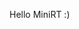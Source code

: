 Hello MiniRT :)


<!--
MiniRT

Welcome to MiniRT, this project is made in collabaration with [Sarah Mclacke](https://github.com/smclacke).
MiniRT is about Ray tracing, which will render a 3-dimensional computer-generated images.

![images]()

## Table of Contents

- [Build a Ray](#Functions)
- [Checkerboard](#Buildin)
- [Spectular light](#Signals)
- [Shadow](#Prompt)
- [Important things to know](#Test-for-Leaks)
- [Information about our MiniRT](#Installing-readline)
- [Installation](#Installation)
- [Resources](#Resources)




## Building a Ray


## Checkerboard


## Spectular light


## Shadow


## Important things to know


## Information about our MiniRT


## Installation


## Resources
- https://nl.wikipedia.org/wiki/Raytracing
- https://developer.nvidia.com/discover/ray-tracing
- https://raytracing.github.io/books/RayTracingInOneWeekend.html
- https://www.geeksforgeeks.org/c-library-math-h-functions/
- https://www.tutorialspoint.com/c_standard_library/math_h.htm
- https://rgbacolorpicker.com/
- https://www.cs.cmu.edu/afs/cs/academic/class/15462-s09/www/lec/04/lec04.pdf
- https://gamedev.stackexchange.com/questions/156842/how-can-i-correct-an-unwanted-fisheye-effect-when-drawing-a-scene-with-raycastin/156853#156853
- https://gamedev.stackexchange.com/questions/97574/how-can-i-fix-the-fisheye-distortion-in-my-raycast-renderer
- https://www.scratchapixel.com/lessons/3d-basic-rendering/minimal-ray-tracer-rendering-simple-shapes/minimal-ray-tracer-rendering-spheres.html
- http://graphics.cs.cmu.edu/nsp/course/15-462/Spring04/slides/13-ray.pdf
- https://www.scratchapixel.com/lessons/3d-basic-rendering/introduction-to-shading/ligth-and-shadows.html
- https://www.google.com/imgres?q=3%20colored%20lights%20on%20an%20object&imgurl=https%3A%2F%2Fwww.exploratorium.edu%2Fsites%2Fdefault%2Ffiles%2FRGB_screen.gif&imgrefurl=https%3A%2F%2Fwww.exploratorium.edu%2Fsnacks%2Fcolored-shadows&docid=Nzp0duVI3UF6RM&tbnid=gZrFqPSCteUEVM&vet=12ahUKEwig4YGW_oCIAxU7wAIHHQvQKqUQM3oECDIQAA..i&w=1080&h=612&hcb=2&ved=2ahUKEwig4YGW_oCIAxU7wAIHHQvQKqUQM3oECDIQAA
- 
- 
- 





Sure, a 4x4 matrix is a mathematical construct used extensively in computer graphics, computer vision, and various other fields involving transformations in three-dimensional space. It's a rectangular array of numbers organized into four rows and four columns. Each element in the matrix can hold a scalar value, typically a floating-point number.

Here's how a 4x4 matrix looks:

Copy code
| m11  m12  m13  m14 |
| m21  m22  m23  m24 |
| m31  m32  m33  m34 |
| m41  m42  m43  m44 |
In the context of computer graphics and transformations, each row of the matrix often represents a transformation operation (translation, rotation, scaling, etc.), while each column represents a coordinate axis (x, y, z, w). Here's a breakdown of the components:

m11, m12, m13, m14: These elements typically represent the transformation and scaling applied to the x-axis.
m21, m22, m23, m24: These elements represent the transformation and scaling applied to the y-axis.
m31, m32, m33, m34: These elements represent the transformation and scaling applied to the z-axis.
m41, m42, m43, m44: These elements represent the translation components.
The elements along the diagonal from the top-left to the bottom-right (m11, m22, m33, m44) are often referred to as the "main diagonal" or simply the "diagonal" of the matrix. In a transformation matrix, these elements are typically related to scaling and rotation operations.

In 3D graphics, the fourth column (m14, m24, m34) and fourth row (m41, m42, m43) are often used for translation components. The fourth row is usually [0 0 0 1], where the last element, m44, is set to 1. This is known as a homogeneous coordinate system, which allows affine transformations (including translations) to be represented as matrix multiplications.

By combining various transformation matrices (for translation, rotation, scaling, etc.) through multiplication, you can perform complex transformations on geometric objects in three-dimensional space efficiently. This is the basis of many operations in computer graphics, such as transforming 3D models, positioning cameras, and rendering scenes.


// ------------ eVerYTinG BeloW tHiS liNe iS jUSt ME gOiNg "hhhUUUUUhhhhhh?????????????" -----------
			// aka. cat meme (https://www.youtube.com/watch?v=xVWeRnStdSA)
			
			
			
			Calculating lighting on an object involves several steps, including calculating the direction of light rays, determining the visibility of the light source from the surface point of the object, and then applying illumination models such as Phong or Blinn-Phong to compute the final color of the object. Here's a simplified overview of how you can calculate lighting on an object in C:

Calculate Light Direction:
Determine the direction of light rays from the light source(s) to the surface point of the object. If the light source is directional (like the sun), you only need the direction vector. If the light source is a point light, you'll need to calculate the direction vector from the surface point to the light source position.

Check Visibility:
Determine if the surface point of the object is in shadow or not. You can achieve this by casting a shadow ray from the surface point towards the light source and checking if it intersects with any other object in the scene. If it intersects, the surface point is in shadow; otherwise, it's illuminated.

Compute Illumination:
Apply an illumination model (such as Phong or Blinn-Phong) to compute the final color of the object at the surface point. This involves calculating ambient, diffuse, and specular components based on the surface properties, light properties, and view direction.








// t_colour get_sphere_colour(t_data *data, t_ray lightray, t_obj_data *obj_data, t_colour ambient)
// AMBIENT_INTENSITY: Ratio of ambient light intensity (ambient reflection).
// DIFFUSE_INTENSITY: Ratio of diffuse light intensity (diffuse reflection).
// SPECULAR_INTENSITY: Ratio of specular light intensity (specular reflection).
// SPECULAR_POWER: Specular power or shininess, controlling the size and sharpness of specular highlights.
t_colour get_sphere_colour(t_data *data, t_obj_data *obj_data, t_ray ray)
{
    t_colour result;
    double AMBIENT_INTENSITY = data->ambient.ratio; // (0.2)
    double DIFFUSE_INTENSITY = data->light.ratio;   // (0.6)
    double SPECULAR_INTENSITY = 0.2;
    double SPECULAR_POWER = 32;
    
    // Using the 'Phong reflection model'
	if (obj_data->d >= 0.0)
	{
		t_vec3 intersection_point = plus(ray.place, mult_vecdub(ray.vector, obj_data->t));
		t_vec3	normal = normalize_vector(minus(intersection_point, data->objs->center));

		// Ambient light contribution
		double ambient_red = AMBIENT_INTENSITY * data->ambient.colour.r;
		double ambient_green = AMBIENT_INTENSITY * data->ambient.colour.g;
		double ambient_blue = AMBIENT_INTENSITY * data->ambient.colour.b;

		// Diffuse light contribution
		t_vec3 light_direction = normalize_vector(minus(data->light.place, intersection_point));
		double diffuse_factor = dot_product(normal, light_direction);
		if (diffuse_factor < 0.0)
			diffuse_factor = 0.0;
		double diffuse_red = DIFFUSE_INTENSITY * diffuse_factor * data->light.colour.r;
		double diffuse_green = DIFFUSE_INTENSITY * diffuse_factor * data->light.colour.g;
		double diffuse_blue = DIFFUSE_INTENSITY * diffuse_factor * data->light.colour.b;
		
		// Specular light contribution
		t_vec3 view_direction = normalize_vector(minus(ray.place, intersection_point));
		t_vec3 reflection_direction = normalize_vector(ft_reflect(light_direction, normal));
		double specular_factor = pow(dot_product(reflection_direction, view_direction), SPECULAR_POWER);
		if (specular_factor < 0.0)
			specular_factor = 0.0;
		double specular_red = SPECULAR_INTENSITY * specular_factor * data->ambient.colour.r;
		double specular_green= SPECULAR_INTENSITY * specular_factor * data->ambient.colour.g;
		double specular_blue = SPECULAR_INTENSITY * specular_factor * data->ambient.colour.b;

		// Combine ambient, diffuse, and specular contributions
		double final_red = ambient_red + diffuse_red + specular_red;
		double final_green = ambient_green + diffuse_green + specular_green;
		double final_blue = ambient_blue + diffuse_blue + specular_blue;
		
		// Clamp final values to [0, 255]
		final_red = fmin(fmax(final_red, data->objs->colour.r), 255);
		final_green = fmin(fmax(final_green, data->objs->colour.g), 255);
		final_blue = fmin(fmax(final_blue, data->objs->colour.b), 255);

        result.r = final_red;
        result.g = final_green;
        result.b = final_blue;
		
		return result;	
	}
	else
    {
        result.r = 0;
        result.g = 0;
        result.b = 0;
		return result;
    }
	
}

C              0,0,0      0,0,-1     150

A               0.2      255,255,255

L               -10,0,0     0.5     255,255,0

sp              -5,5,-5       4     0,255,0

sp              0,0,-5       4     255,0,0

pl              0.0,0.0,-10.0     0.0,1.0,0.0     0,0,225

cy              50.0,0.0,20.6       0.0,0.0,1.0     14.2     21.42   10,0,255




WEBSERV
Webserv

This project is made in collabaration with [Adri Rommers](https://github.com/arommers) and [Sven van Hasselt](https://github.com/svenvanhasselt)
This project is all about creating your own HTTP server, a fundamental piece of the internet's backbone. <br>
By building it yourself, you’ll see how the Hypertext Transfer Protocol (HTTP) drives the web, <br>
allowing browsers to communicate with servers to fetch and display web pages.


![image]

## Table of Contents

- [About](#About)
- [Server](#Server)
- [Request & Response](#Request & Response)
- [CGI](#CGI)
- [Configuration File](#Configuration File)
- [Configuration Parser](#Configuration Parser)
- [Installation](#Installation)
- [Resources](#Resources)



## About
The goal of the project is to build a C++ compatible HTTP web server from scratch. 
The web server can handle HTTP GET, POST, and DELETE Requests, 
and can serve static files from a specified root directory or dynamic content using CGI.

### HTTP (Hypertext Transfer Protocol)
HTTP (Hypertext Transfer Protocol) is a protocol for sending and receiving information over the internet. 
It is the foundation of the World Wide Web (www) and is used by web browsers and web servers to communicate with each other. 
When you click a link or submit a form, your browser sends an HTTP request, 
and the server responds with the content you need—or an error message if something goes wrong.

HTTP consists of requests and responses: When a client (such as a web browser) wants to retrieve a webpage from a server, 
it sends an HTTP request to the server. The server then processes the request and sends back an HTTP response.

```bash
								HTTP Message can be either 
								   a request or response.
									  /				\
									 /				 \
									/				  \
------------------------------------			  	   ------------------------------------
	HTTP request:															HTTP response:
	consists of a 															consists of a
	- request line,															- status line,
	- headers,																- headers,
	- optional message body.												- optional message body.
Example:																Example:
GET /index.html HTTP/1.1												HTTP/1.1 200 OK
Host: localhost:8080													Content-Type: text/html
User-Agent: Mozilla/5.0 (Windows NT 10.0; Win64; x64)					Content-Length: 1234
																		<Message Body>
------------------------------------------------------------------------------------------
```
									HTTP Request States:

Either the client or the server may exchange messages using any HTTP request method. 
The choice of method affects the state between the client and server. 
GET (read-only request) requests do not alter the server’s state, while POST and DELETE can.

 - GET : The path to resource (e.g. /index.html). 
	     In case of success (or non-error), GET returns a representation of the resource
		 in response body and HTTP response status code of 200 (OK). 
	     In an error case, it most often returns a 404 (NOT FOUND) or 400 (BAD REQUEST).

- POST : POST method is most often utilized to create new resources. 
		 On successful creation, HTTP response code 201 (Created) is returned.

- DELETE : It deletes a resource specified in URI. 
		   On successful deletion, it returns HTTP response status code 204 (No Content).


## Server

Server Core: 
Responsible for the low-level networking, such as creating and managing sockets, handling input and output streams, and managing the flow of data between the server and clients.
Socket programming:
Socket : mechanism to give programs access to the network
- create a socket with socket()
- identify the socket with bind()
- wait for a connection with listen() and accept()
- send and receive messages with read() and write() (or send() and recv())
- close the socket with close()


## Request & Response

Request:
The process that is responsible for interpreting and extracting information from HTTP requests. 
Receives an incoming request, parses it, and extracts the relevant information such as the method, path, headers, and message body(if present). 
If any syntax error was found in the request during parsing, error flags are set and parsing stops.
```bash
-----------------------------------------------------------------------------------------------------------------------------
													HTTP request:

	
	Request line:							Headers:									Optional message body:		
	consists of								contain additional 							- GET method usually doesn't
	- the method, 							information about the request				  include any body, most servers
	- the path, 							- the hostname of the server, 				  respond with information
	- the HTTP version.						- the type of browser being used.			  from the URI/URL requested.
-----------------------------------------------------------------------------------------------------------------------------	
`The method` specifies the action
that the client wants to perform,
such as GET (to retrieve a resource) 
or POST (to submit data to the server)
-----------------------------------------------------------------------------------------------------------------------------
`The path` or URI specifies the location 
of the resource on the server.
-----------------------------------------------------------------------------------------------------------------------------
`The HTTP version` indicates the version
of the HTTP protocol being used.
-----------------------------------------------------------------------------------------------------------------------------
```

Response:
The response is responsible for constructing and formatting the HTTP responses that are sent back to clients in response to their requests. 
Building and storing the HTTP response, including the status line, headers, and message body. 
The response builder may also perform tasks such as setting the appropriate status code and reason phrase based on the result of the request, 
adding headers to the response to provide additional information about the content or the server, 
and formatting the message body according to the content type and encoding of the response. 
```bash
------------------------------------------------------------------------------------------------------------------------------------
														HTTP response:


	Status line:							 Headers:									  Optional message body:
	consists of								 contain additional 						  - The message body contains the actual	
	- the HTTP version, 					 information about the response				    content of the response,
	- the status code, 						 - the type and size						    such as the HTML code for a webpage.
											   of the content being returned.
------------------------------------------------------------------------------------------------------------------------------------				 	
The status code indicates 
the result of the request,
such as 200 OK (successful) 
or 404 Not Found (resource not found). 
The reason phrase is 
a short description of the status code.
   ----------------------------
Responses are grouped in five classes:
(https://developer.mozilla.org/en-US/docs/Web/HTTP/Status)
Informational responses (100 – 199)
Successful responses (200 – 299)
Redirection messages (300 – 399)
Client error responses (400 – 499)
Server error responses (500 – 599)
------------------------------------------------------------------------------------------------------------------------------------
```


## CGI

CGI:
CGI is a standard for running external programs from a web server. 
When a user requests a web page that should be handled by a CGI program, 
the web server executes the program and returns the output to the user's web browser.
CGI programs are simply scripts that can be written in any programming language, such as Perl, Python, or bash, 
and are typically used to process data submitted by a user through a web browser, or to generate dynamic content on a web page.


## Configuration File

Configuration file is a text file that contains various settings and directives that dictate how the web server should operate. 
Could use nginx as example for testing.
nginx [engine x]:
NGINX is open source software for web serving, reverse proxying, caching, load balancing, media streaming, and more. 
It started out as a web server designed for maximum performance and stability. 
In addition to its HTTP server capabilities, NGINX can also function as a proxy server for email (IMAP, POP3, and SMTP) and a reverse proxy and load balancer for HTTP, TCP, and UDP servers.

Default server block:
```bash
# --- All variables ---
server {
	server_name		=	W3bMasters						# Name of server
	port 			=	8080							# Listen on port for incoming connections
	host			=	127.0.0.1						# Server block will respond to requests for localhost (or (127.0.0.1))
	root			=	/www/html						# Sets the root directory for this server block
	max_client_size =	5000000							# File upload limit is 5MB -> 5000000
	index			=	/index.html		 				# File to serve when a server running (Main web page)
	error_page 400 	=	/config/error_page/400.html		# Files to serve when a error occurs
	error_page 403 	=	/config/error_page/403.html 
	error_page 404 	=	/config/error_page/404.html
	error_page 405 	=	/config/error_page/405.html
	error_page 406 	=	/config/error_page/406.html
	error_page 409 	=	/config/error_page/409.html
	error_page 410 	=	/config/error_page/410.html
	error_page 500 	=	/config/error_page/500.html
	error_page 505 	=	/config/error_page/505.html

	# Handles requests to the root URL '/cgi-bin' -> first location block context 
	location /cgi-bin {
		allowed_methods = POST GET DELETE				# Allowed_methods for that location Block
		root			= /www
	}
	
	# Handles requests to the root URL '/' -> second location block context
	location / {
		index 	= /index.html							# Specifies the default file to serve in this location
		return	= 301 <URL>								# For redirecting this to a specific page <URL> can be any http-page (https://en.wikipedia.org/wiki/42_(number))
	}

	# Handles requests to the root URL '/img' -> third location block context
	location /img {
		root		= /www/html							# Local pathing to what directory should be served in this location Block
		autoindex	= on 								# Turns off/on directory listing. -> showes/listing of directories
	}
}
```

Test Server blocks:

# Test 1 : Location Block with a valid autoindex (list of directories)
server {
	server_name		=	TestServer
	port 			=	8080
	host			=	localhost
	root			=	/www/html
	index			=	/index.html

	location /img {
		root		= /www/html
		autoindex	= on 
	}
}
=> How to test: Web browser URL -> localhost:8080/img/


# Test 2 : Location Block with a invalid root (output '404 error')
server {
	server_name		=	TestServer
	port 			=	8080
	host			=	localhost
	root			=	/www/html

	location /cgi-bin {
		root 			= /test
	}
}
=> How to test: Web browser URL -> localhost:8080


# Test 3 : different index & No Location block (should display index1.html)
server {
	server_name		=	TestServer
	port 			=	7070
	host			=	localhost
	index			=	/index1.html
	root			=	/www/html1
}
=> How to test: Web browser URL -> localhost:7070


# Test 4 : Test Redirects
server {
	server_name		=	TestServer
	port 			=	6060
	host			=	localhost
	root			=	/www/html1
	index			=	/index1.html

	location /img {
		root		= /www/html
		return		= 301 https://en.wikipedia.org/wiki/42_(number)
	}
}
=> How to test: Web browser URL -> localhost:6060 (should go to the redirect URL, in this case to 'https://en.wikipedia.org/wiki/42_(number)')


# Test 5 : Test server_name (curl --resolve TestServer:8080:127.0.0.1 http://TestServer:8080/index.html -v)
server {
	server_name		=	TestServer
	port 			=	8080
	host			=	localhost
	root			=	/www/html
	index			=	/index.html
}
=> How to test: open second terminal (same folder as currecnt one) -> `$ curl --resolve TestServer:8080:127.0.0.1 http://TestServer:8080/index.html -v`
Output example:
```bash
1		* Added TestServer:8080:127.0.0.1 to DNS cache
2		* Hostname TestServer was found in DNS cache
3		*   Trying 127.0.0.1:8080...
4		* Connected to exampletest (127.0.0.1) port 8080 (#0)
5		> GET /index.html HTTP/1.1
6		> Host: TestServer:8080
7		> User-Agent: curl/7.81.0
8		> Accept: */*
9		> 
10		* Mark bundle as not supporting multiuse
11		< HTTP/1.1 200 Found
12		< Content-Type: text/html
13		< Content-Length: 1139
14		< 
15		<!DOCTYPE html>
16		<head>
17		    <meta charset="UTF-8">
18		    <meta name="viewport" content="width=device-width, initial-scale=1.0">
19		    <title>404 Not Found</title>
20		    <style>
21		        body {
22		            font-family: Arial, sans-serif;
23		            display: flex;
24		            justify-content: center;
25		            align-items: center;
26		            height: 100vh;
27		            margin: 0;
28		            background-color: #fff;
29		        }
30		        .container {
31		            text-align: center;
32		            padding: 20px;
33		            background-color: #fff;
34		        }
35		        .error-code {
36		            font-size: 9em;
37		            font-weight: bold;
38		            margin-bottom: -0.1em;
39		            color: #333;
40		        }
41		        h1 {
42		            font-size: 2em;
43		            margin-bottom: 0.1em;
44		            color: #333;
45		        }
46		        p {
47		            font-size: 1em;
48		            margin-bottom: 1em;
49		            color: #666;
50		        }
51		    </style>
52		</head>
53		<body>
54		    <div class="container">
55		        <div class="error-code">404</div>
56		        <h1>Not Found</h1>
57		        <p>The requested resource could not be found on the server!</p>
58		    </div>
59		</body>
60		* Connection #0 to host exampletest left intact
61		</html>% 
```
Line 11 : `< HTTP/1.1 200 Found` -> displayes the responds code, so also coud be `< HTTP/1.1 404 Not Found`
Line 15+ : `<!DOCTYPE html>` -> Onward is the index.html file that the browser is displaying, so might look different -> `< HTTP/1.1 404 Not Found` will display the 404_ErrorPage.html file


## Configuration Parser

Ports, in the context of computer networking, are identified by port numbers, which range from 0 to 65535. This range means that port numbers can be up to five digits long. Here is a breakdown of the port number ranges:

Well-Known Ports (0 to 1023): These ports are reserved for system or well-known services and protocols (e.g., HTTP uses port 80, FTP uses port 21).

Registered Ports (1024 to 49151): These ports are assigned by the Internet Assigned Numbers Authority (IANA) for user processes or applications.

Dynamic or Private Ports (49152 to 65535): These ports are used for private or temporary purposes, often assigned dynamically to client applications when they connect to a network service.

So, ports can be 1 to 5 digits long, but they must fall within the 0 to 65535 range.


## Installation
1. Compile the program by running the following command:
```bash
$ make
```
2. Execute the program using the following command:
```bash
$ ./webserv
```
or
```bash
$ ./webserv <configuration file your choice>
```
3. The program is now running. Go to your web browser:
![image] 

![Video]

## Resources

- NGINX Resources
	- [Official NGINX Website](https://nginx.org/en/)
	- [NGINX Blog: HTTP/2 Theory and Practice](https://blog.nginx.org/blog/http2-theory-and-practice-in-nginx-stable-13)
	- [NGINX Configuration Examples](https://kbeezie.com/nginx-configuration-examples/)

- Node.js and HTTP Servers
	- [Node.js HTTP Module Documentation](https://nodejs.org/api/http.html)

- HTTP Protocol
	- [TechTarget: What is an RFC?](https://www.techtarget.com/whatis/definition/Request-for-Comments-RFC)
	- [Linode Guide: HTTP GET Request](https://www.linode.com/docs/guides/http-get-request/)
	- [MDN: HTTP Status Codes](https://developer.mozilla.org/en-US/docs/Web/HTTP/Status)



-->
